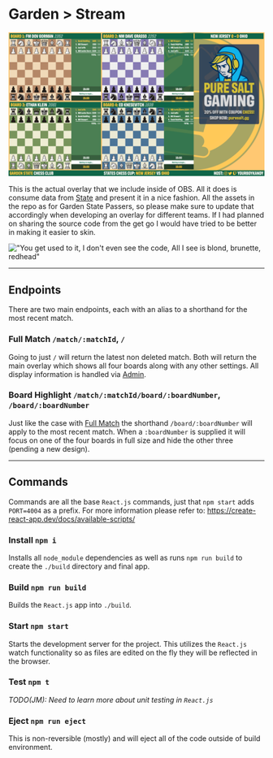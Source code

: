 # Garden > Stream

![Garden State Passers' full overlay](../README/stream.png)

This is the actual overlay that we include inside of OBS. All it does is consume data from [State](../state/README.md)
and present it in a nice fashion. All the assets in the repo as for Garden State Passers, so please make sure to
update that accordingly when developing an overlay for different teams. If I had planned on sharing the source code from
the get go I would have tried to be better in making it easier to skin.

!["You get used to it, I don't even see the code, All I see is blond, brunette, redhead"](https://media.giphy.com/media/sULKEgDMX8LcI/giphy.gif)

---

## Endpoints

There are two main endpoints, each with an alias to a shorthand for the most recent match.

### Full Match `/match/:matchId`, `/`

Going to just `/` will return the latest non deleted match. Both will return the main overlay which shows all four
boards along with any other settings. All display information is handled via [Admin](../admin/README.md).

### Board Highlight `/match/:matchId/board/:boardNumber`, `/board/:boardNumber`

Just like the case with [Full Match](#full-match-matchmatchid-) the shorthand `/board/:boardNumber` will apply to the
most recent match. When a `:boardNumber` is supplied it will focus on one of the four boards in full size and hide the
other three (pending a new design).

---

## Commands

Commands are all the base `React.js` commands, just that `npm start` adds `PORT=4004` as a prefix. For more information
please refer to: <https://create-react-app.dev/docs/available-scripts/>

### Install `npm i`

Installs all `node_module` dependencies as well as runs `npm run build` to create the `./build` directory and final app.

### Build `npm run build`

Builds the `React.js` app into `./build`.

### Start `npm start`

Starts the development server for the project. This utilizes the `React.js` watch functionality so as files are edited
on the fly they will be reflected in the browser.

### Test `npm t`

*TODO(JM): Need to learn more about unit testing in `React.js`*

### Eject `npm run eject`

This is non-reversible (mostly) and will eject all of the code outside of build environment.
